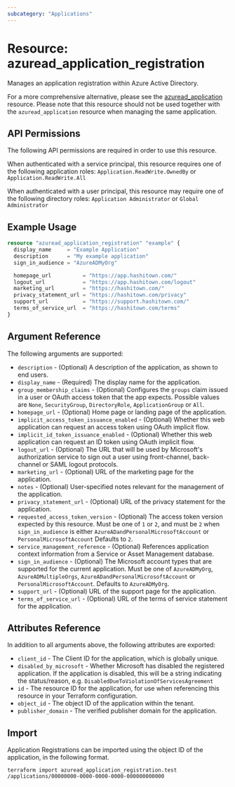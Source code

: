 ```yaml
---
subcategory: "Applications"
---
```


# Resource: azuread_application_registration

Manages an application registration within Azure Active Directory.

For a more comprehensive alternative, please see the [azuread_application](application.html) resource. Please note that this resource should not be used together with the `azuread_application` resource when managing the same application.

## API Permissions

The following API permissions are required in order to use this resource.

When authenticated with a service principal, this resource requires one of the following application roles: `Application.ReadWrite.OwnedBy` or `Application.ReadWrite.All`

When authenticated with a user principal, this resource may require one of the following directory roles: `Application Administrator` or `Global Administrator`

## Example Usage

```terraform
resource "azuread_application_registration" "example" {
  display_name     = "Example Application"
  description      = "My example application"
  sign_in_audience = "AzureADMyOrg"

  homepage_url          = "https://app.hashitown.com/"
  logout_url            = "https://app.hashitown.com/logout"
  marketing_url         = "https://hashitown.com/"
  privacy_statement_url = "https://hashitown.com/privacy"
  support_url           = "https://support.hashitown.com/"
  terms_of_service_url  = "https://hashitown.com/terms"
}
```

## Argument Reference

The following arguments are supported:

* `description` - (Optional) A description of the application, as shown to end users.
* `display_name` - (Required) The display name for the application.
* `group_membership_claims` - (Optional) Configures the `groups` claim issued in a user or OAuth access token that the app expects. Possible values are `None`, `SecurityGroup`, `DirectoryRole`, `ApplicationGroup` or `All`.
* `homepage_url` - (Optional) Home page or landing page of the application.
* `implicit_access_token_issuance_enabled` - (Optional) Whether this web application can request an access token using OAuth implicit flow.
* `implicit_id_token_issuance_enabled` - (Optional) Whether this web application can request an ID token using OAuth implicit flow.
* `logout_url` - (Optional) The URL that will be used by Microsoft's authorization service to sign out a user using front-channel, back-channel or SAML logout protocols.
* `marketing_url` - (Optional) URL of the marketing page for the application.
* `notes` - (Optional) User-specified notes relevant for the management of the application.
* `privacy_statement_url` - (Optional) URL of the privacy statement for the application.
* `requested_access_token_version` - (Optional) The access token version expected by this resource. Must be one of `1` or `2`, and must be `2` when `sign_in_audience` is either `AzureADandPersonalMicrosoftAccount` or `PersonalMicrosoftAccount` Defaults to `2`.
* `service_management_reference` - (Optional) References application context information from a Service or Asset Management database.
* `sign_in_audience` - (Optional) The Microsoft account types that are supported for the current application. Must be one of `AzureADMyOrg`, `AzureADMultipleOrgs`, `AzureADandPersonalMicrosoftAccount` or `PersonalMicrosoftAccount`. Defaults to `AzureADMyOrg`.
* `support_url` - (Optional) URL of the support page for the application.
* `terms_of_service_url` - (Optional) URL of the terms of service statement for the application.

## Attributes Reference

In addition to all arguments above, the following attributes are exported:

* `client_id` - The Client ID for the application, which is globally unique.
* `disabled_by_microsoft` - Whether Microsoft has disabled the registered application. If the application is disabled, this will be a string indicating the status/reason, e.g. `DisabledDueToViolationOfServicesAgreement`
* `id` - The resource ID for the application, for use when referencing this resource in your Terraform configuration.
* `object_id` - The object ID of the application within the tenant.
* `publisher_domain` - The verified publisher domain for the application.

## Import

Application Registrations can be imported using the object ID of the application, in the following format.

```shell
terraform import azuread_application_registration.test /applications/00000000-0000-0000-0000-000000000000
```
